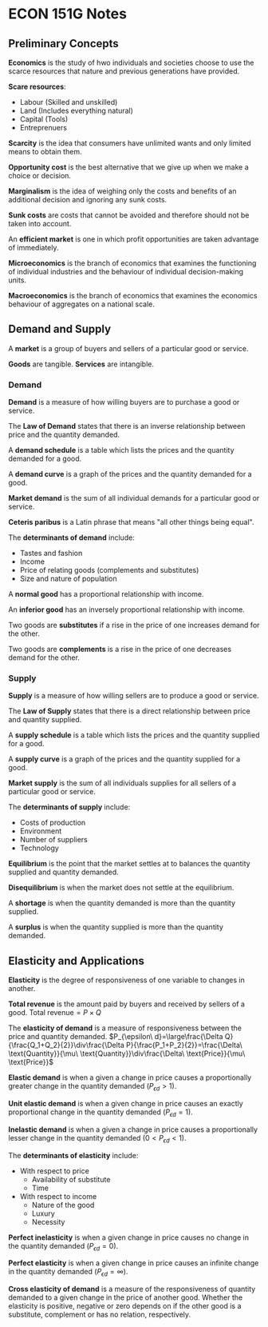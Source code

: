 # ECON 151G Notes

## Preliminary Concepts

**Economics** is the study of hwo individuals and societies choose to use the scarce resources that nature and previous generations have provided.

**Scare resources**:
- Labour (Skilled and unskilled)
- Land (Includes everything natural)
- Capital (Tools)
- Entreprenuers

**Scarcity** is the idea that consumers have unlimited wants and only limited means to obtain them.

**Opportunity cost** is the best alternative that we give up when we make a choice or decision.

**Marginalism** is the idea of weighing only the costs and benefits of an additional decision and ignoring any sunk costs.

**Sunk costs** are costs that cannot be avoided and therefore should not be taken into account.

An **efficient market** is one in which profit opportunities are taken advantage of immediately.

**Microeconomics** is the branch of economics that examines the functioning of individual industries and the behaviour of individual decision-making units.

**Macroeconomics** is the branch of economics that examines the economics behaviour of aggregates on a national scale.

## Demand and Supply

A **market** is a group of buyers and sellers of a particular good or service.

**Goods** are tangible.
**Services** are intangible.

### Demand

**Demand** is a measure of how willing buyers are to purchase a good or service.

The **Law of Demand** states that there is an inverse relationship between price and the quantity demanded.

A **demand schedule** is a table which lists the prices and the quantity demanded for a good.

A **demand curve** is a graph of the prices and the quantity demanded for a good.

**Market demand** is the sum of all individual demands for a particular good or service.

**Ceteris paribus** is a Latin phrase that means "all other things being equal".

The **determinants of demand** include:
* Tastes and fashion
* Income
* Price of relating goods (complements and substitutes)
* Size and nature of population

A **normal good** has a proportional relationship with income.

An **inferior good** has an inversely proportional relationship with income.

Two goods are **substitutes** if a rise in the price of one increases demand for the other.

Two goods are **complements** is a rise in the price of one decreases demand for the other.

### Supply

**Supply** is a measure of how willing sellers are to produce a good or service.

The **Law of Supply** states that there is a direct relationship between price and quantity supplied.

A **supply schedule** is a table which lists the prices and the quantity supplied for a good.

A **supply curve** is a graph of the prices and the quantity supplied for a good.

**Market supply** is the sum of all individuals supplies for all sellers of a particular good or service.

The **determinants of supply** include:
* Costs of production
* Environment
* Number of suppliers
* Technology

**Equilibrium** is the point that the market settles at to balances the quantity supplied and quantity demanded.

**Disequilibrium** is when the market does not settle at the equilibrium.

A **shortage** is when the quantity demanded is more than the quantity supplied.

A **surplus** is when the quantity supplied is more than the quantity demanded.

## Elasticity and Applications

**Elasticity** is the degree of responsiveness of one variable to changes in another.

**Total revenue** is the amount paid by buyers and received by sellers of a good. $\text{Total revenue}=P\times Q$

The **elasticity of demand** is a measure of responsiveness between the price and quantity demanded. $P_{\epsilon\ d}=\large\frac{\Delta Q}{\frac{Q_1+Q_2}{2}}\div\frac{\Delta P}{\frac{P_1+P_2}{2}}=\frac{\Delta\ \text{Quantity}}{\mu\ \text{Quantity}}\div\frac{\Delta\ \text{Price}}{\mu\ \text{Price}}$

**Elastic demand** is when a given a change in price causes a proportionally greater change in the quantity demanded ($P_{\epsilon d}>1$).

**Unit elastic demand** is when a given change in price causes an exactly proportional change in the quantity demanded ($P_{\epsilon d}=1$).

**Inelastic demand** is when a given a change in price causes a proportionally lesser change in the quantity demanded ($0<P_{\epsilon d}<1$).

The **determinants of elasticity** include:
* With respect to price
  * Availability of substitute
  * Time
* With respect to income
  * Nature of the good
  * Luxury
  * Necessity

**Perfect inelasticity** is when a given change in price causes no change in the quantity demanded ($P_{\epsilon d}=0$).

**Perfect elasticity** is when a given change in price causes an infinite change in the quantity demanded ($P_{\epsilon d}=\infty$).

**Cross elasticity of demand** is a measure of the responsiveness of quantity demanded to a given change in the price of another good. Whether the elasticity is positive, negative or zero depends on if the other good is a substitute, complement or has no relation, respectively.
